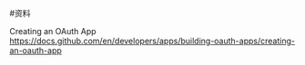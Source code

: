 #资料

Creating an OAuth App
https://docs.github.com/en/developers/apps/building-oauth-apps/creating-an-oauth-app